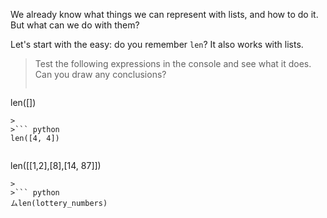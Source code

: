 We already know what things we can represent with lists, and how to do it. But what can we do with them?

Let's start with the easy: do you remember `len`? It also works with lists.

> Test the following expressions in the console and see what it does. Can you draw any conclusions?
>
>``` python
len([])
```
>
>``` python
len([4, 4])
```
>
>``` python
len([[1,2],[8],[14, 87]])
```
>
>``` python
ムlen(lottery_numbers)
```